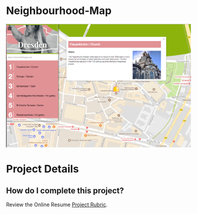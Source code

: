 # Neighbourhood-Map
![alt tag](https://raw.githubusercontent.com/LauraHesse/Neighbourhood-Map/master/Screen%20Shot%202017-07-10%20at%2008.53.30.png)

# Project Details
## How do I complete this project?
Review the Online Resume [Project Rubric](https://review.udacity.com/?_ga=1.189245867.12280332.1465333852#!/projects/2962818615/rubric).
